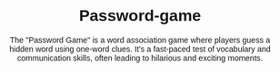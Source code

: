 # Password-game
The "Password Game" is a word association game where players guess a hidden word using one-word clues. It's a fast-paced test of vocabulary and communication skills, often leading to hilarious and exciting moments.
<!DOCTYPE html>
<html lang="en">
<head>
    <meta charset="UTF-8">
    <meta name="viewport" content="width=device-width, initial-scale=1.0">
    <title>Password Game</title>
    <style>
        /* Add your CSS styles for game design here */
        body {
            font-family: Arial, sans-serif;
            text-align: center;
        }

        #container {
            margin: 20px auto;
            width: 400px;
        }

        #output {
            font-size: 18px;
            margin: 10px 0;
        }

        input[type="text"] {
            padding: 5px;
            font-size: 16px;
            width: 100%;
        }

        button {
            padding: 10px 20px;
            font-size: 16px;
            cursor: pointer;
        }
    </style>
</head>
<body>
    <h1>Password Game</h1>
    <div id="container">
        <p>Enter the password:</p>
        <input type="text" id="guessInput">
        <button onclick="checkPassword()">Submit</button>
        <div id="output"></div>
    </div>

    <script>
        const rules = [
            "Password must be at least 8 characters long.",
            "Password must contain at least one uppercase letter.",
            "Password must contain at least one lowercase letter.",
            "Password must contain at least one digit.",
            "Password must contain at least one special character (e.g., @, #, $, %)."
            // Add more rules here...
        ];

        const password = "Secret@123"; // Change this to the desired password
        let currentRuleIndex = 0;

        function checkPassword() {
            const guess = document.getElementById("guessInput").value;

            if (guess === password) {
                document.getElementById("output").innerHTML = "Congratulations! You've guessed the correct password.";
                document.getElementById("output").style.color = "green";
                document.getElementById("guessInput").setAttribute("disabled", "true");
            } else {
                if (currentRuleIndex < rules.length) {
                    document.getElementById("output").innerHTML = `Password does not meet the rule: ${rules[currentRuleIndex]}`;
                    document.getElementById("output").style.color = "red";
                    currentRuleIndex++;
                } else {
                    document.getElementById("output").innerHTML = "Sorry, you've exceeded the number of attempts. Refresh the page to try again.";
                    document.getElementById("output").style.color = "red";
                    document.getElementById("guessInput").setAttribute("disabled", "true");
                }
            }
        }
    </script>
</body>
</html>
